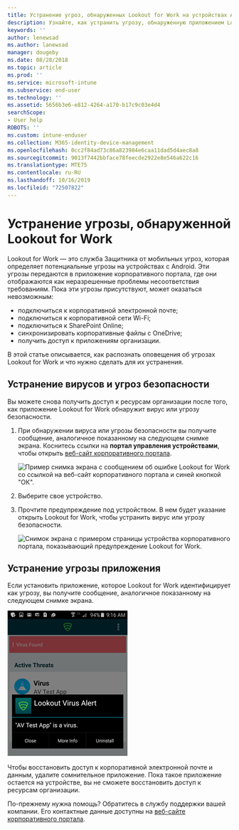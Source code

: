 ```yaml
---
title: Устранение угроз, обнаруженных Lookout for Work на устройствах Android | Документы Майкрософт
description: Узнайте, как устранить угрозу, обнаруженную приложением Lookout for Work на устройстве с Android.
keywords: ''
author: lenewsad
ms.author: lanewsad
manager: dougeby
ms.date: 08/28/2018
ms.topic: article
ms.prod: ''
ms.service: microsoft-intune
ms.subservice: end-user
ms.technology: ''
ms.assetid: 5656b3e6-e812-4264-a170-b17c9c03e4d4
searchScope:
- User help
ROBOTS: ''
ms.custom: intune-enduser
ms.collection: M365-identity-device-management
ms.openlocfilehash: 0cc2f84ad73c86a823984e6caa11dad5d4aec8a8
ms.sourcegitcommit: 9013f7442bbface78feecde2922e8e546a622c16
ms.translationtype: MTE75
ms.contentlocale: ru-RU
ms.lasthandoff: 10/16/2019
ms.locfileid: "72507822"
---
```

# <a name="resolve-a-threat-found-by-lookout-for-work"></a>Устранение угрозы, обнаруженной Lookout for Work  

Lookout for Work — это служба Защитника от мобильных угроз, которая определяет потенциальные угрозы на устройствах с Android. Эти угрозы передаются в приложение корпоративного портала, где они отображаются как неразрешенные проблемы несоответствия требованиям. Пока эти угрозы присутствуют, может оказаться невозможным:

* подключиться к корпоративной электронной почте;
* подключиться к корпоративной сети Wi-Fi;
* подключиться к SharePoint Online;
* синхронизировать корпоративные файлы с OneDrive;
* получить доступ к приложениям организации.

В этой статье описывается, как распознать оповещения об угрозах Lookout for Work и что нужно сделать для их устранения. 

## <a name="troubleshoot-virus-or-security-threat"></a>Устранение вирусов и угроз безопасности  
Вы можете снова получить доступ к ресурсам организации после того, как приложение Lookout for Work обнаружит вирус или угрозу безопасности.  

1. При обнаружении вируса или угрозы безопасности вы получите сообщение, аналогичное показанному на следующем снимке экрана. Коснитесь ссылки на **портал управления устройствами**, чтобы открыть [веб-сайт корпоративного портала](https://portal.manage.microsoft.com/devices).  

    ![Пример снимка экрана с сообщением об ошибке Lookout for Work со ссылкой на веб-сайт корпоративного портала и синей кнопкой "ОК".](./media/mtd-go-to-device-management-portal-android.png)

2. Выберите свое устройство.  
3. Прочтите предупреждение под устройством. В нем будет указание открыть Lookout for Work, чтобы устранить вирус или угрозу безопасности. 

    ![Снимок экрана с примером страницы устройства корпоративного портала, показывающий предупреждение Lookout for Work.](./media/CP-lookout-virus-banner-1808.png)  

## <a name="troubleshoot-an-app-threat"></a>Устранение угрозы приложения  

Если установить приложение, которое Lookout for Work идентифицирует как угрозу, вы получите сообщение, аналогичное показанному на следующем снимке экрана.  

![Пример снимка экрана с предупреждением Lookout for Work о вирусах поверх интерфейса приложения. Показаны три кнопки: "Закрыть", "Дополнительная информация" и "Удалить".](./media/lookout-virus-alert-android.png)  

Чтобы восстановить доступ к корпоративной электронной почте и данным, удалите сомнительное приложение. Пока такое приложение остается на устройстве, вы не сможете восстановить доступ к ресурсам организации.    

По-прежнему нужна помощь? Обратитесь в службу поддержки вашей компании. Его контактные данные доступны на [веб-сайте корпоративного портала](https://go.microsoft.com/fwlink/?linkid=2010980).  
